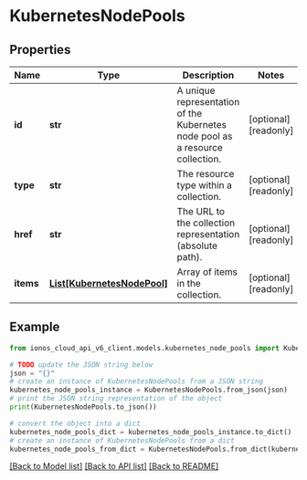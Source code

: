 # KubernetesNodePools


## Properties

Name | Type | Description | Notes
------------ | ------------- | ------------- | -------------
**id** | **str** | A unique representation of the Kubernetes node pool as a resource collection. | [optional] [readonly] 
**type** | **str** | The resource type within a collection. | [optional] [readonly] 
**href** | **str** | The URL to the collection representation (absolute path). | [optional] [readonly] 
**items** | [**List[KubernetesNodePool]**](KubernetesNodePool.md) | Array of items in the collection. | [optional] [readonly] 

## Example

```python
from ionos_cloud_api_v6_client.models.kubernetes_node_pools import KubernetesNodePools

# TODO update the JSON string below
json = "{}"
# create an instance of KubernetesNodePools from a JSON string
kubernetes_node_pools_instance = KubernetesNodePools.from_json(json)
# print the JSON string representation of the object
print(KubernetesNodePools.to_json())

# convert the object into a dict
kubernetes_node_pools_dict = kubernetes_node_pools_instance.to_dict()
# create an instance of KubernetesNodePools from a dict
kubernetes_node_pools_from_dict = KubernetesNodePools.from_dict(kubernetes_node_pools_dict)
```
[[Back to Model list]](../README.md#documentation-for-models) [[Back to API list]](../README.md#documentation-for-api-endpoints) [[Back to README]](../README.md)


